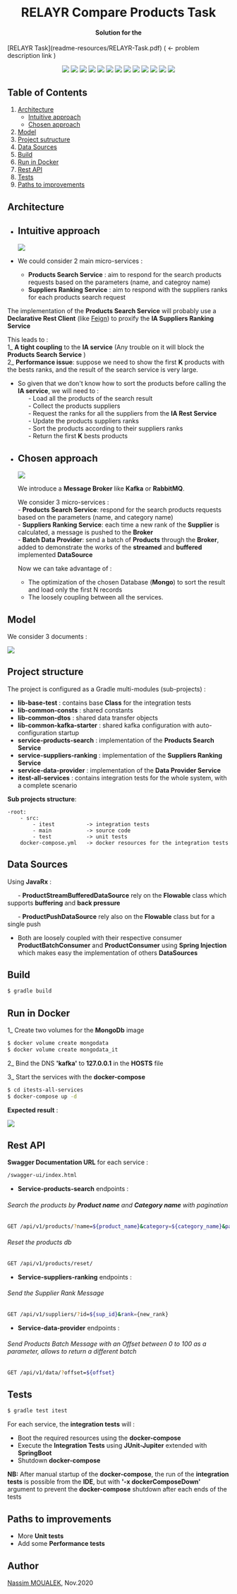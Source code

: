   
<h1 align="center">    
  <br>    
    RELAYR Compare Products Task    
  <br>    
</h1>    
    
<h4 align="center">Solution for the </h4> [RELAYR Task](readme-resources/RELAYR-Task.pdf) ( <- problem description link )    
      
<p align="center">    
    <a alt="Java">    
        <img src="https://img.shields.io/badge/Java-v11-orange.svg" />    
    </a>    
    <a alt="Gradle">    
        <img src="https://img.shields.io/badge/Gradle-6.7-orange.svg" />    
    </a>    
    <a alt="Spring Boot">    
        <img src="https://img.shields.io/badge/Spring%20Boot-v2.3.4-brightgreen.svg" />    
    </a>    
    <a alt="MongoDB">    
        <img src="https://img.shields.io/badge/MongoDB-4.4-brightgreen.svg">    
    </a>    
    <a alt="Kafka">    
        <img src="https://img.shields.io/badge/Kafka-2.5-brightgreen.svg">      
    </a>          
    <a alt="Docker">    
        <img src="https://img.shields.io/badge/Docker-19-brightgreen.svg" />    
    </a>    
    <a alt="JavaRx">    
        <img src="https://img.shields.io/badge/JavaRx-3.0-brightgreen.svg" />    
    </a>
    <a alt="MapStruct">    
        <img src="https://img.shields.io/badge/MapStruct-1.4-brightgreen.svg" />    
    </a>
    <a alt="Junit5">    
        <img src="https://img.shields.io/badge/Junit-5.6-brightgreen.svg" />    
    </a>
    <a alt="RestAssured">    
        <img src="https://img.shields.io/badge/RestAssured-4.3-brightgreen.svg" />    
    </a>
    <a alt="Mockito">    
        <img src="https://img.shields.io/badge/Mockito-3.3-brightgreen.svg" />    
    </a>   
    <a alt="AssertJ">    
         <img src="https://img.shields.io/badge/AssertJ-3.1-brightgreen.svg" />    
    </a>    
    <a alt="License">    
        <img src="https://img.shields.io/badge/License-MIT-blue.svg" />    
    </a>    
</p>    
    
## Table of Contents 
1. [Architecture](#Architecture)
   - [Intuitive approach](#First-approach)    
   - [Chosen approach](#Chosen-approach)    
2. [Model](#Model)
2. [Project sutructure](#Project-structure)
3. [Data Sources](#Data-Sources)       
4. [Build](#Build)  
5. [Run in Docker](#Run-in-Docker)  
6. [Rest API](#Rest-API)    
7. [Tests](#Tests)        
8. [Paths to improvements](#Paths-to-improvements)       
  
  
## Architecture ## 
- ## Intuitive approach ##    
  ![](readme-resources/intuitive-approach.png)  

- We could consider 2 main micro-services :  
	- **Products Search Service** : aim to respond for the search products requests based on the parameters (name, and categroy name)  
	- **Suppliers Ranking Service** : aim to respond with the suppliers ranks for each products search request
	
The implementation of the **Products Search Service** will probably use a **Declarative Rest Client** (like [Feign](https://github.com/OpenFeign/feign)) to proxify the **IA Suppliers Ranking Service**  

This leads to :  
    1_ **A tight coupling** to the **IA service** (Any trouble on it will block the **Products Search Service** )  
    2_ **Performance issue**: suppose we need to show the first **K** products with the bests ranks, and the result of the search service is very large.

- So given that we don't know how to sort the products before calling the **IA service**, we will need to :  
&nbsp;&nbsp;&nbsp;&nbsp;&nbsp;&nbsp;- Load all the products of the search result             
&nbsp;&nbsp;&nbsp;&nbsp;&nbsp;&nbsp;- Collect the products suppliers  
&nbsp;&nbsp;&nbsp;&nbsp;&nbsp;&nbsp;- Request the ranks for all the suppliers from the **IA Rest Service**  
&nbsp;&nbsp;&nbsp;&nbsp;&nbsp;&nbsp;- Update the products suppliers ranks  
&nbsp;&nbsp;&nbsp;&nbsp;&nbsp;&nbsp;- Sort the products according to their suppliers ranks  
&nbsp;&nbsp;&nbsp;&nbsp;&nbsp;&nbsp;- Return the first **K** bests products
- ## Chosen approach ##  
  ![](readme-resources/chosen-approach.png)  
  
     We introduce a **Message Broker** like **Kafka** or **RabbitMQ**.
       
     We consider 3 micro-services :  
        - **Products Search Service**: respond for the search products requests based on the parameters (name, and category name)  
        - **Suppliers Ranking Service**: each time a new rank of the **Supplier** is calculated, a message is pushed to the **Broker**  
        - **Batch Data Provider**: send a batch of **Products** through the **Broker**, added to demonstrate the works of the **streamed** and **buffered** implemented **DataSource**
        
     Now we can take advantage of :
     - The optimization of the chosen Database (**Mongo**) to sort the result and load only the first N records
     - The loosely coupling between all the services.
## Model ##    
We consider 3 documents :

![](readme-resources/models.png)               
## Project structure ##  
The project is configured as a Gradle multi-modules (sub-projects) :  
- **lib-base-test** : contains base **Class** for the integration tests  
- **lib-common-consts** : shared constants  
- **lib-common-dtos** : shared data transfer objects  
- **lib-common-kafka-starter** : shared kafka configuration with auto-configuration startup  
- **service-products-search** : implementation of the **Products Search Service** 
- **service-suppliers-ranking** : implementation of the **Suppliers Ranking Service**  
- **service-data-provider** : implementation of the **Data Provider Service**  
- **itest-all-services** : contains integration tests for the whole system, with a complete scenario  

**Sub projects structure**:

    -root: 
        - src:
            - itest          -> integration tests
            - main           -> source code
            - test           -> unit tests
        docker-compose.yml   -> docker resources for the integration tests     
     
## Data Sources ##
Using **JavaRx** :  

&nbsp;&nbsp;&nbsp;&nbsp;&nbsp;&nbsp;- **ProductStreamBufferedDataSource** rely on the **Flowable** class which supports **buffering** and **back pressure**

&nbsp;&nbsp;&nbsp;&nbsp;&nbsp;&nbsp;- **ProductPushDataSource** rely also on the **Flowable** class but for a single push

- Both are loosely coupled with their respective consumer **ProductBatchConsumer** and **ProductConsumer** using **Spring Injection** which makes easy the implementation of others **DataSources**  

## Build ## 
```sh  
$ gradle build  
```
## Run in Docker ##  
1_ Create two volumes for the **MongoDb** image  
```sh 
$ docker volume create mongodata  
$ docker volume create mongodata_it  
```

2_ Bind the DNS **'kafka'** to **127.0.0.1** in the **HOSTS** file  
  
3_ Start the services with the **docker-compose**  
```sh  
$ cd itests-all-services
$ docker-compose up -d  
```
**Expected result** :

![](readme-resources/services.png)  
## Rest API ##  
**Swagger Documentation URL** for each service :
```sh  
/swagger-ui/index.html
```  
- **Service-products-search** endpoints : 
###### Search the products by **Product name** and **Category name** with pagination  
```sh  
GET /api/v1/products/?name=${product_name}&category=${category_name}&page=${page}&size=${size}
```  
###### Reset the products db
```sh 
GET /api/v1/products/reset/  
``` 
- **Service-suppliers-ranking** endpoints :
###### Send the Supplier Rank Message  
```sh  
GET /api/v1/suppliers/?id=${sup_id}&rank={new_rank}  
``` 
- **Service-data-provider** endpoints :  
###### Send Products Batch Message with an Offset between 0 to 100 as a parameter, allows to return a different batch
```sh  
GET /api/v1/data/?offset=${offset}  
```
## Tests ##
```sh  
$ gradle test itest  
```
For each service, the **integration tests** will :  
- Boot the required resources using the **docker-compose**   
- Execute the **Integration Tests** using **JUnit-Jupiter** extended with **SpringBoot**  
- Shutdown **docker-compose**  

**NB:** After manual startup of the **docker-compose**, the run of the **integration tests** is possible from the **IDE**, but with **'-x dockerComposeDown'** argument to prevent the **docker-compose** shutdown after each ends of the tests   
## Paths to improvements ##    
- More **Unit tests**
- Add some **Performance tests**
## Author ##
[Nassim MOUALEK](https://www.linkedin.com/in/nassim-moualek-8ab7231a/), Nov.2020        
